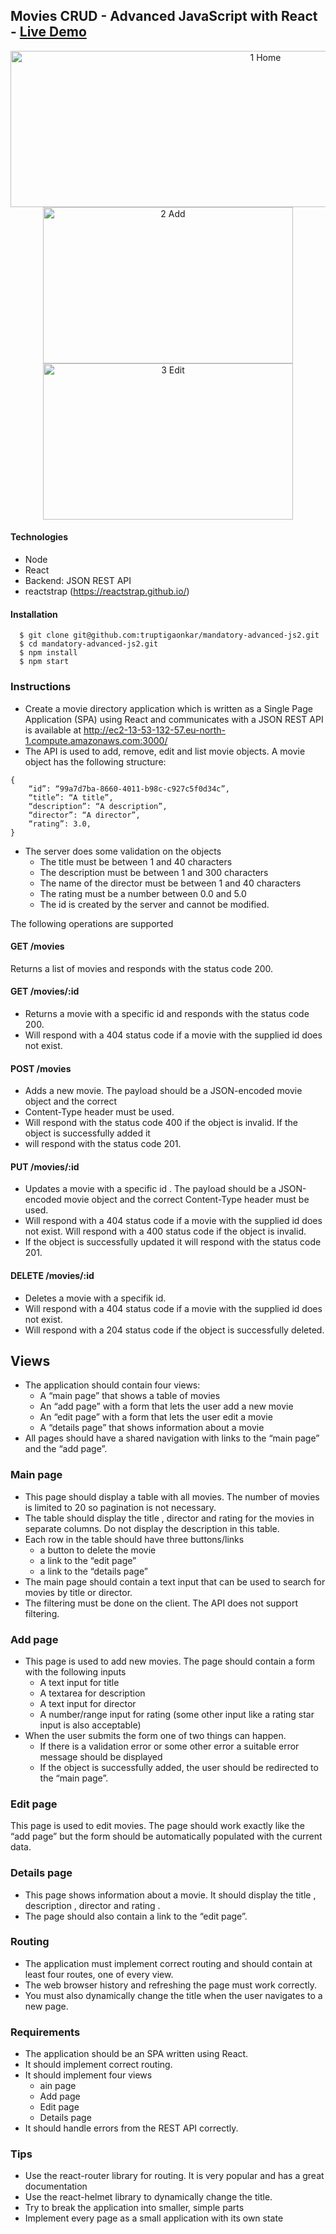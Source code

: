## Movies CRUD - Advanced JavaScript with React - [Live Demo]( http://truptigaonkar.github.io/mandatory-advanced-js2/)

<p align="center"> 
<img width="800" height="250" alt="1  Home" src="https://user-images.githubusercontent.com/14937374/77683118-3c8ff180-6f98-11ea-9a6f-172d9205824c.png">
<img width="400" height="250"" alt="2  Add" src="https://user-images.githubusercontent.com/14937374/77683124-3ef24b80-6f98-11ea-91b7-a7e8e9c6afeb.png">
<img width="400" height="250" alt="3  Edit" src="https://user-images.githubusercontent.com/14937374/77683126-3f8ae200-6f98-11ea-94f1-fc7d99db947e.png">
</p>


#### Technologies

* Node
* React
* Backend: JSON REST API
* reactstrap (https://reactstrap.github.io/)
#### Installation
```
  $ git clone git@github.com:truptigaonkar/mandatory-advanced-js2.git
  $ cd mandatory-advanced-js2.git
  $ npm install
  $ npm start
```
### Instructions
* Create a movie directory application which is written as a Single Page Application (SPA) using React and communicates with a JSON REST API is available at
http://ec2-13-53-132-57.eu-north-1.compute.amazonaws.com:3000/
* The API is used to add, remove, edit and list movie objects. A movie object has the following structure:
```
{
    “id”: “99a7d7ba-8660-4011-b98c-c927c5f0d34c”,
    “title”: “A title”,
    “description”: “A description”,
    “director”: “A director”,
    “rating”: 3.0,
}
```

* The server does some validation on the objects
    * The title must be between 1 and 40 characters
    * The description must be between 1 and 300 characters
    * The name of the director must be between 1 and 40 characters
    * The rating must be a number between 0.0 and 5.0
    * The id is created by the server and cannot be modified.

The following operations are supported
#### GET /movies
Returns a list of movies and responds with the status code 200.
#### GET /movies/:id
* Returns a movie with a specific id and responds with the status code 200.
* Will respond with a 404 status code if a movie with the supplied id does not exist.
#### POST /movies
* Adds a new movie. The payload should be a JSON-encoded movie object and the correct
* Content-Type header must be used.
* Will respond with the status code 400 if the object is invalid. If the object is successfully added it
* will respond with the status code 201.
#### PUT /movies/:id
* Updates a movie with a specific id . The payload should be a JSON-encoded movie object and the correct Content-Type header must be used.
* Will respond with a 404 status code if a movie with the supplied id does not exist. Will respond with a 400 status code if the object is invalid.
* If the object is successfully updated it will respond with the status code 201.
#### DELETE /movies/:id
* Deletes a movie with a specifik id.
* Will respond with a 404 status code if a movie with the supplied id does not exist. 
* Will respond with a 204 status code if the object is successfully deleted.
## Views
* The application should contain four views:
    * A “main page” that shows a table of movies
    * An “add page” with a form that lets the user add a new movie
    * An “edit page” with a form that lets the user edit a movie
    * A “details page” that shows information about a movie
* All pages should have a shared navigation with links to the “main page” and the “add page”.
### Main page
* This page should display a table with all movies. The number of movies is limited to 20 so pagination is not necessary.
* The table should display the title , director and rating for the movies in separate columns. Do not display the description in this table.
* Each row in the table should have three buttons/links
    * a button to delete the movie
    * a link to the “edit page”
    * a link to the “details page”
* The main page should contain a text input that can be used to search for movies by title or director.
* The filtering must be done on the client. The API does not support filtering.
### Add page
* This page is used to add new movies. The page should contain a form with the following inputs
    * A text input for title
    * A textarea for description
    * A text input for director
    * A number/range input for rating (some other input like a rating star input is also acceptable)
* When the user submits the form one of two things can happen.
    * If there is a validation error or some other error a suitable error message should be displayed
    * If the object is successfully added, the user should be redirected to the “main page”.
### Edit page
This page is used to edit movies. The page should work exactly like the “add page” but the form should be automatically populated with the current data.
### Details page
* This page shows information about a movie. It should display the title , description , director and
rating .
* The page should also contain a link to the “edit page”.
### Routing
* The application must implement correct routing and should contain at least four routes, one of every view.
* The web browser history and refreshing the page must work correctly.
* You must also dynamically change the title when the user navigates to a new page.
### Requirements
* The application should be an SPA written using React.
* It should implement correct routing.
* It should implement four views
  * ain page
  * Add page
  * Edit page
  * Details page
* It should handle errors from the REST API correctly.
### Tips
* Use the react-router library for routing. It is very popular and has a great documentation
* Use the react-helmet library to dynamically change the title. 
* Try to break the application into smaller, simple parts
* Implement every page as a small application with its own state


